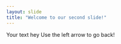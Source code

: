 ```yaml
---
layout: slide
title: "Welcome to our second slide!"
---
```

Your text hey
Use the left arrow to go back!
